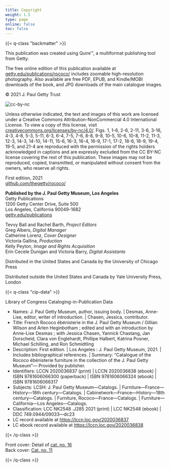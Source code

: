 ```yaml
---
title: Copyright
weight: 1.5
type: page
online: false
toc: false
---
```


{{< q-class "backmatter" >}}

This publication was created using Quire™, a multiformat publishing tool from Getty.

The free online edition of this publication available at [getty.edu/publications/rococo/](http://getty.edu/publications/rococo/) includes zoomable high-resolution photography. Also available are free PDF, EPUB, and Kindle/MOBI downloads of the book, and JPG downloads of the main catalogue images.

© 2021 J. Paul Getty Trust

![cc-by-nc](/img/cc-by-nc--black.png)

Unless otherwise indicated, the text and images of this work are licensed under a Creative Commons Attribution-NonCommercial 4.0 International License. To view a copy of this license, visit [creativecommons.org/licenses/by-nc/4.0/](https://creativecommons.org/licenses/by-nc/4.0/). Figs. 1, 1-6, 2-6, 2-11, 3-6, 3-16, 4-3, 4-8, 5-3, 5-11, 6-3, 6-4, 7-5, 7-6, 8-8, 9-8, 10-5, 10-6, 10-8, 11-2, 11-3, 12-3, 14-3, 14-10, 14-11, 15-6, 16-3, 16-4, 16-9, 17-1, 17-2, 18-6, 18-9, 19-4, 19-5, and 21-4 are reproduced with the permission of the rights holders acknowledged in captions and are expressly excluded from the CC BY-NC license covering the rest of this publication. These images may not be reproduced, copied, transmitted, or manipulated without consent from the owners, who reserve all rights.

First edition, 2021<br />
[github.com/thegetty/rococo/](https://github.com/thegetty/rococo/)

**Published by the J. Paul Getty Museum, Los Angeles**<br />
Getty Publications<br />
1200 Getty Center Drive, Suite 500<br />
Los Angeles, California 90049-1682<br />
[getty.edu/publications](http://www.getty.edu/publications/)<br />

Tevvy Ball and Rachel Barth, *Project Editors*<br />
Greg Albers, *Digital Manager*<br />
Catherine Lorenz, *Cover Designer*<br />
Victoria Gallina, *Production*<br />
Kelly Peyton, *Image and Rights Acquisition*<br />
Erin Cecele Dunigan and Victoria Barry, *Digital Assistants*<br />

Distributed in the United States and Canada by the University of Chicago Press

Distributed outside the United States and Canada by Yale University Press, London

{{< q-class "cip-data" >}}

Library of Congress Cataloging-in-Publication Data

- Names: J. Paul Getty Museum, author, issuing body. | Desmas, Anne-Lise,
   editor, writer of introduction. | Chasen, Jessica, contributor.
- Title: French Rococo ébénisterie in the J. Paul Getty Museum / Gillian
   Wilson and Arlen Heginbotham ; edited and with an introduction by
   Anne-Lise Desmas ; with Jessica Chasen, Yannick Chastang, Jan Dorscheid,
    Clara von Englehardt, Phillipe Halbert, Katrina Posner, Michael
   Schilling, and Ron Schmidtling
- Description: First edition. | Los Angeles : J. Paul Getty Museum, 2021. |
   Includes bibliographical references. | Summary: “Catalogue of the Rococo
   ébénisterie furniture in the collection of the J. Paul Getty Museum”—
   Provided by publisher.
- Identifiers: LCCN 2020036837 (print) | LCCN 2020036838 (ebook) | ISBN
   9781606066300 (paperback) | ISBN 9781606066324 (ebook) | ISBN
   9781606066317
- Subjects: LCSH: J. Paul Getty Museum—Catalogs. |
   Furniture—France—History—18th century—Catalogs. |
   Cabinetwork—France—History—18th century—Catalogs. | Furniture,
   Rococo—France—Catalogs. | Furniture—California—Los
   Angeles—Catalogs.
- Classification: LCC NK2548 .J285 2021  (print) | LCC NK2548  (ebook) | DDC
   749.0944/09033—dc23
- LC record available at https://lccn.loc.gov/2020036837
- LC ebook record available at https://lccn.loc.gov/2020036838


{{< /q-class >}}

Front cover: Detail of [cat. no. 16](/catalogue/16/)<br />
Back cover: [Cat. no. 11](/catalogue/11/)

{{< /q-class >}}
